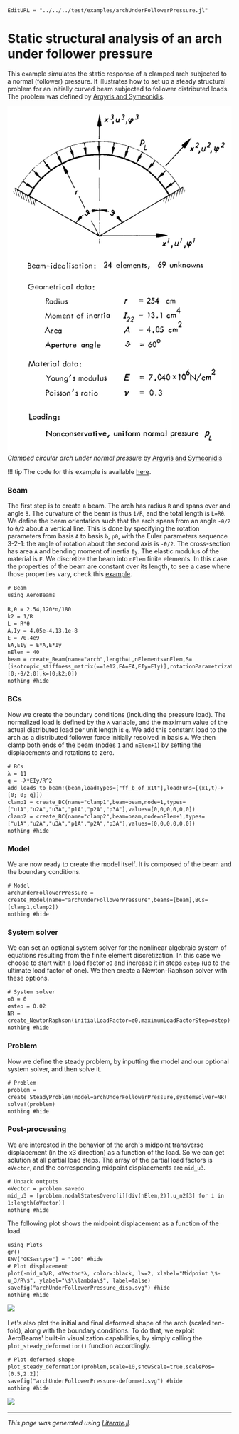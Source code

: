 ```@meta
EditURL = "../../../test/examples/archUnderFollowerPressure.jl"
```

# Static structural analysis of an arch under follower pressure
This example simulates the static response of a clamped arch subjected to a normal (follower) pressure. It illustrates how to set up a steady structural problem for an initially curved beam subjected to follower distributed loads. The problem was defined by [Argyris and Symeonidis](https://doi.org/10.1016/0045-7825(81)90131-6).

![](../assets/archUnderPressure.png)
*Clamped circular arch under normal pressure* by [Argyris and Symeonidis](https://doi.org/10.1016/0045-7825(81)90131-6)

!!! tip
    The code for this example is available [here](https://github.com/luizpancini/AeroBeams.jl/blob/main/test/examples/archUnderFollowerPressure.jl).

### Beam
The first step is to create a beam. The arch has radius `R` and spans over and angle `θ`. The curvature of the beam is thus `1/R`, and the total length is `L=Rθ`. We define the beam orientation such that the arch spans from an angle `-θ/2` to `θ/2` about a vertical line. This is done by specifying the rotation parameters from basis `A` to basis `b`, `p0`, with the Euler parameters sequence 3-2-1: the angle of rotation about the second axis is `-θ/2`. The cross-section has area `A` and bending moment of inertia `Iy`. The elastic modulus of the material is `E`. We discretize the beam into `nElem` finite elements. In this case the properties of the beam are constant over its length, to see a case where those properties vary, check this [example](https://github.com/luizpancini/AeroBeams.jl/blob/main/test/examples/taperedBeamEigen.jl).

````@example archUnderFollowerPressure
# Beam
using AeroBeams

R,θ = 2.54,120*π/180
k2 = 1/R
L = R*θ
A,Iy = 4.05e-4,13.1e-8
E = 70.4e9
EA,EIy = E*A,E*Iy
nElem = 40
beam = create_Beam(name="arch",length=L,nElements=nElem,S=[isotropic_stiffness_matrix(∞=1e12,EA=EA,EIy=EIy)],rotationParametrization="E321",p0=[0;-θ/2;0],k=[0;k2;0])
nothing #hide
````

### BCs
Now we create the boundary conditions (including the pressure load). The normalized load is defined by the `λ` variable, and the maximum value of the actual distributed load per unit length is `q`. We add this constant load to the arch as a distributed follower force initially resolved in basis `A`. We then clamp both ends of the beam (nodes `1` and `nElem+1`) by setting the displacements and rotations to zero.

````@example archUnderFollowerPressure
# BCs
λ = 11
q = -λ*EIy/R^2
add_loads_to_beam!(beam,loadTypes=["ff_b_of_x1t"],loadFuns=[(x1,t)->[0; 0; q]])
clamp1 = create_BC(name="clamp1",beam=beam,node=1,types=["u1A","u2A","u3A","p1A","p2A","p3A"],values=[0,0,0,0,0,0])
clamp2 = create_BC(name="clamp2",beam=beam,node=nElem+1,types=["u1A","u2A","u3A","p1A","p2A","p3A"],values=[0,0,0,0,0,0])
nothing #hide
````

### Model
We are now ready to create the model itself. It is composed of the beam and the boundary conditions.

````@example archUnderFollowerPressure
# Model
archUnderFollowerPressure = create_Model(name="archUnderFollowerPressure",beams=[beam],BCs=[clamp1,clamp2])
nothing #hide
````

### System solver
We can set an optional system solver for the nonlinear algebraic system of equations resulting from the finite element discretization. In this case we choose to start with a load factor `σ0` and increase it in steps `σstep` (up to the ultimate load factor of one). We then create a Newton-Raphson solver with these options.

````@example archUnderFollowerPressure
# System solver
σ0 = 0
σstep = 0.02
NR = create_NewtonRaphson(initialLoadFactor=σ0,maximumLoadFactorStep=σstep)
nothing #hide
````

### Problem
Now we define the steady problem, by inputting the model and our optional system solver, and then solve it.

````@example archUnderFollowerPressure
# Problem
problem = create_SteadyProblem(model=archUnderFollowerPressure,systemSolver=NR)
solve!(problem)
nothing #hide
````

### Post-processing
We are interested in the behavior of the arch's midpoint transverse displacement (in the x3 direction) as a function of the load. So we can get solution at all partial load steps. The array of the partial load factors is `σVector`, and the corresponding midpoint displacements are `mid_u3`.

````@example archUnderFollowerPressure
# Unpack outputs
σVector = problem.savedσ
mid_u3 = [problem.nodalStatesOverσ[i][div(nElem,2)].u_n2[3] for i in 1:length(σVector)]
nothing #hide
````

The following plot shows the midpoint displacement as a function of the load.

````@example archUnderFollowerPressure
using Plots
gr()
ENV["GKSwstype"] = "100" #hide
# Plot displacement
plot(-mid_u3/R, σVector*λ, color=:black, lw=2, xlabel="Midpoint \$-u_3/R\$", ylabel="\$\\lambda\$", label=false)
savefig("archUnderFollowerPressure_disp.svg") #hide
nothing #hide
````

![](archUnderFollowerPressure_disp.svg)

Let's also plot the initial and final deformed shape of the arch (scaled ten-fold), along with the boundary conditions. To do that, we exploit AeroBeams' built-in visualization capabilities, by simply calling the `plot_steady_deformation()` function accordingly.

````@example archUnderFollowerPressure
# Plot deformed shape
plot_steady_deformation(problem,scale=10,showScale=true,scalePos=[0.5,2.2])
savefig("archUnderFollowerPressure-deformed.svg") #hide
nothing #hide
````

![](archUnderFollowerPressure-deformed.svg)

---

*This page was generated using [Literate.jl](https://github.com/fredrikekre/Literate.jl).*

